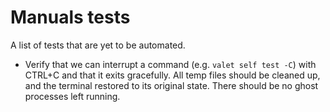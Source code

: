 # Manuals tests

A list of tests that are yet to be automated.

- Verify that we can interrupt a command (e.g. `valet self test -C`) with CTRL+C and that it exits gracefully. All temp files should be cleaned up, and the terminal restored to its original state. There should be no ghost processes left running.
